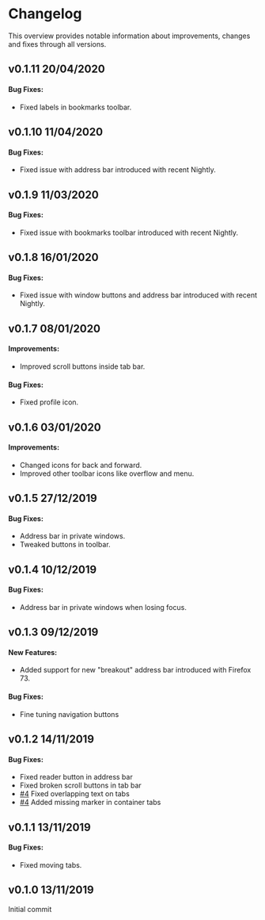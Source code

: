# Changelog

This overview provides notable information about improvements, changes and fixes through all versions.

## v0.1.11 20/04/2020

#### Bug Fixes:

- Fixed labels in bookmarks toolbar.

## v0.1.10 11/04/2020

#### Bug Fixes:

- Fixed issue with address bar introduced with recent Nightly.

## v0.1.9 11/03/2020

#### Bug Fixes:

- Fixed issue with bookmarks toolbar introduced with recent Nightly.

## v0.1.8 16/01/2020

#### Bug Fixes:

- Fixed issue with window buttons and address bar introduced with recent Nightly.

## v0.1.7 08/01/2020

#### Improvements:

- Improved scroll buttons inside tab bar.

#### Bug Fixes:

- Fixed profile icon.

## v0.1.6 03/01/2020

#### Improvements:

- Changed icons for back and forward.
- Improved other toolbar icons like overflow and menu.

## v0.1.5 27/12/2019

#### Bug Fixes:

- Address bar in private windows.
- Tweaked buttons in toolbar.

## v0.1.4 10/12/2019

#### Bug Fixes:

- Address bar in private windows when losing focus.

## v0.1.3 09/12/2019

#### New Features:

- Added support for new "breakout" address bar introduced with Firefox 73.

#### Bug Fixes:

- Fine tuning navigation buttons

## v0.1.2 14/11/2019

#### Bug Fixes:

- Fixed reader button in address bar
- Fixed broken scroll buttons in tab bar
- [#4](https://github.com/ideaweb/firefox-safari-style/issues/4) Fixed overlapping text on tabs
- [#4](https://github.com/ideaweb/firefox-safari-style/issues/4) Added missing marker in container tabs

## v0.1.1 13/11/2019

#### Bug Fixes:

- Fixed moving tabs.

## v0.1.0 13/11/2019

Initial commit